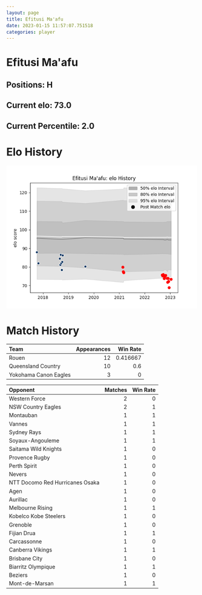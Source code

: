 ```yaml
---  
layout: page  
title: Efitusi Ma'afu  
date: 2023-01-15 11:57:07.751518  
categories: player  
---
```

# Efitusi Ma'afu

## Positions: H

## Current elo: 73.0

## Current Percentile: 2.0

# Elo History


![elo history](history_EfitusiMa'afu.png)
# Match History


| Team                  |   Appearances |   Win Rate |
|:----------------------|--------------:|-----------:|
| Rouen                 |            12 |   0.416667 |
| Queensland Country    |            10 |   0.6      |
| Yokohama Canon Eagles |             3 |   0        |

| Opponent                        |   Matches |   Win Rate |
|:--------------------------------|----------:|-----------:|
| Western Force                   |         2 |          0 |
| NSW Country Eagles              |         2 |          1 |
| Montauban                       |         1 |          1 |
| Vannes                          |         1 |          1 |
| Sydney Rays                     |         1 |          1 |
| Soyaux-Angouleme                |         1 |          1 |
| Saitama Wild Knights            |         1 |          0 |
| Provence Rugby                  |         1 |          0 |
| Perth Spirit                    |         1 |          0 |
| Nevers                          |         1 |          0 |
| NTT Docomo Red Hurricanes Osaka |         1 |          0 |
| Agen                            |         1 |          0 |
| Aurillac                        |         1 |          0 |
| Melbourne Rising                |         1 |          1 |
| Kobelco Kobe Steelers           |         1 |          0 |
| Grenoble                        |         1 |          0 |
| Fijian Drua                     |         1 |          1 |
| Carcassonne                     |         1 |          0 |
| Canberra Vikings                |         1 |          1 |
| Brisbane City                   |         1 |          0 |
| Biarritz Olympique              |         1 |          1 |
| Beziers                         |         1 |          0 |
| Mont-de-Marsan                  |         1 |          1 |